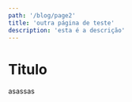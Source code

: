 ```yaml
---
path: '/blog/page2'
title: 'outra página de teste'
description: 'esta é a descrição'
---
```


# Titulo

asassas